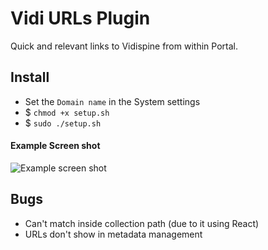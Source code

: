 # Vidi URLs Plugin

Quick and relevant links to Vidispine from within Portal.


## Install
* Set the `Domain name` in the System settings
* $ `chmod +x setup.sh`
* $ `sudo ./setup.sh`

#### Example Screen shot
![Example screen shot](http://i.imgur.com/ylD4i02.png?1?raw=true "Example screen shot")


## Bugs
* Can't match inside collection path (due to it using React)
* URLs don't show in metadata management
